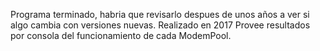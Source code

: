 Programa terminado, habria que revisarlo despues de unos años a ver si algo cambia con versiones nuevas. Realizado en 2017
Provee resultados por consola del funcionamiento de cada ModemPool.
